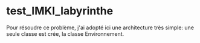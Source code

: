 # test_IMKI_labyrinthe


Pour résoudre ce problème, j'ai adopté ici une architecture très simple: une seule classe est crée, la classe Environnement.

